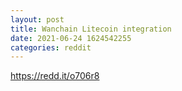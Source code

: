 ```yaml
--- 
layout: post 
title: Wanchain Litecoin integration 
date: 2021-06-24 1624542255 
categories: reddit 
--- 
```

https://redd.it/o706r8